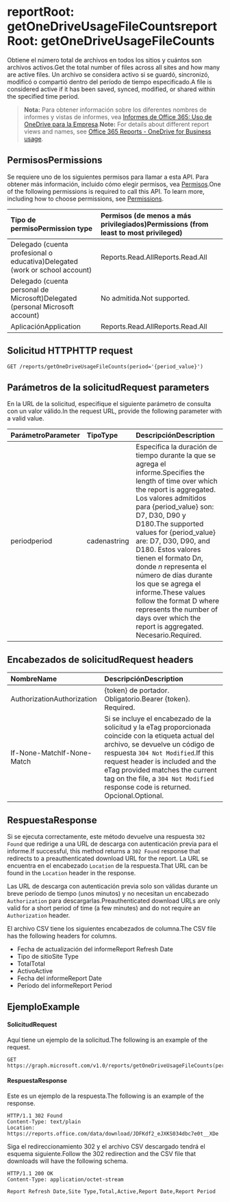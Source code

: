 # <a name="reportroot-getonedriveusagefilecounts"></a><span data-ttu-id="90b3a-101">reportRoot: getOneDriveUsageFileCounts</span><span class="sxs-lookup"><span data-stu-id="90b3a-101">reportRoot: getOneDriveUsageFileCounts</span></span>

<span data-ttu-id="90b3a-102">Obtiene el número total de archivos en todos los sitios y cuántos son archivos activos.</span><span class="sxs-lookup"><span data-stu-id="90b3a-102">Get the total number of files across all sites and how many are active files.</span></span> <span data-ttu-id="90b3a-103">Un archivo se considera activo si se guardó, sincronizó, modificó o compartió dentro del período de tiempo especificado.</span><span class="sxs-lookup"><span data-stu-id="90b3a-103">A file is considered active if it has been saved, synced, modified, or shared within the specified time period.</span></span>

> <span data-ttu-id="90b3a-104">**Nota:** Para obtener información sobre los diferentes nombres de informes y vistas de informes, vea [Informes de Office 365: Uso de OneDrive para la Empresa](https://support.office.com/client/OneDrive-for-Business-usage-0de3b312-c4e8-4e4b-a02d-32b2f726a680).</span><span class="sxs-lookup"><span data-stu-id="90b3a-104">**Note:** For details about different report views and names, see [Office 365 Reports - OneDrive for Business usage](https://support.office.com/client/OneDrive-for-Business-usage-0de3b312-c4e8-4e4b-a02d-32b2f726a680).</span></span>

## <a name="permissions"></a><span data-ttu-id="90b3a-105">Permisos</span><span class="sxs-lookup"><span data-stu-id="90b3a-105">Permissions</span></span>

<span data-ttu-id="90b3a-p102">Se requiere uno de los siguientes permisos para llamar a esta API. Para obtener más información, incluido cómo elegir permisos, vea [Permisos](../../../concepts/permissions_reference.md).</span><span class="sxs-lookup"><span data-stu-id="90b3a-p102">One of the following permissions is required to call this API. To learn more, including how to choose permissions, see [Permissions](../../../concepts/permissions_reference.md).</span></span>

| <span data-ttu-id="90b3a-108">Tipo de permiso</span><span class="sxs-lookup"><span data-stu-id="90b3a-108">Permission type</span></span>                        | <span data-ttu-id="90b3a-109">Permisos (de menos a más privilegiados)</span><span class="sxs-lookup"><span data-stu-id="90b3a-109">Permissions (from least to most privileged)</span></span> |
| :------------------------------------- | :--------------------------------------- |
| <span data-ttu-id="90b3a-110">Delegado (cuenta profesional o educativa)</span><span class="sxs-lookup"><span data-stu-id="90b3a-110">Delegated (work or school account)</span></span>     | <span data-ttu-id="90b3a-111">Reports.Read.All</span><span class="sxs-lookup"><span data-stu-id="90b3a-111">Reports.Read.All</span></span>                         |
| <span data-ttu-id="90b3a-112">Delegado (cuenta personal de Microsoft)</span><span class="sxs-lookup"><span data-stu-id="90b3a-112">Delegated (personal Microsoft account)</span></span> | <span data-ttu-id="90b3a-113">No admitida.</span><span class="sxs-lookup"><span data-stu-id="90b3a-113">Not supported.</span></span>                           |
| <span data-ttu-id="90b3a-114">Aplicación</span><span class="sxs-lookup"><span data-stu-id="90b3a-114">Application</span></span>                            | <span data-ttu-id="90b3a-115">Reports.Read.All</span><span class="sxs-lookup"><span data-stu-id="90b3a-115">Reports.Read.All</span></span>                         |

## <a name="http-request"></a><span data-ttu-id="90b3a-116">Solicitud HTTP</span><span class="sxs-lookup"><span data-stu-id="90b3a-116">HTTP request</span></span>

<!-- { "blockType": "ignored" } --> 

```http
GET /reports/getOneDriveUsageFileCounts(period='{period_value}')
```

## <a name="request-parameters"></a><span data-ttu-id="90b3a-117">Parámetros de la solicitud</span><span class="sxs-lookup"><span data-stu-id="90b3a-117">Request parameters</span></span>

<span data-ttu-id="90b3a-118">En la URL de la solicitud, especifique el siguiente parámetro de consulta con un valor válido.</span><span class="sxs-lookup"><span data-stu-id="90b3a-118">In the request URL, provide the following parameter with a valid value.</span></span>

| <span data-ttu-id="90b3a-119">Parámetro</span><span class="sxs-lookup"><span data-stu-id="90b3a-119">Parameter</span></span> | <span data-ttu-id="90b3a-120">Tipo</span><span class="sxs-lookup"><span data-stu-id="90b3a-120">Type</span></span>   | <span data-ttu-id="90b3a-121">Descripción</span><span class="sxs-lookup"><span data-stu-id="90b3a-121">Description</span></span>                              |
| :-------- | :----- | :--------------------------------------- |
| <span data-ttu-id="90b3a-122">period</span><span class="sxs-lookup"><span data-stu-id="90b3a-122">period</span></span>    | <span data-ttu-id="90b3a-123">cadena</span><span class="sxs-lookup"><span data-stu-id="90b3a-123">string</span></span> | <span data-ttu-id="90b3a-124">Especifica la duración de tiempo durante la que se agrega el informe.</span><span class="sxs-lookup"><span data-stu-id="90b3a-124">Specifies the length of time over which the report is aggregated.</span></span> <span data-ttu-id="90b3a-125">Los valores admitidos para {period_value} son: D7, D30, D90 y D180.</span><span class="sxs-lookup"><span data-stu-id="90b3a-125">The supported values for {period_value} are: D7, D30, D90, and D180.</span></span> <span data-ttu-id="90b3a-126">Estos valores tienen el formato D*n*, donde *n* representa el número de días durante los que se agrega el informe.</span><span class="sxs-lookup"><span data-stu-id="90b3a-126">These values follow the format D   where    represents the number of days over which the report is aggregated.</span></span> <span data-ttu-id="90b3a-127">Necesario.</span><span class="sxs-lookup"><span data-stu-id="90b3a-127">Required.</span></span> |

## <a name="request-headers"></a><span data-ttu-id="90b3a-128">Encabezados de solicitud</span><span class="sxs-lookup"><span data-stu-id="90b3a-128">Request headers</span></span>

| <span data-ttu-id="90b3a-129">Nombre</span><span class="sxs-lookup"><span data-stu-id="90b3a-129">Name</span></span>          | <span data-ttu-id="90b3a-130">Descripción</span><span class="sxs-lookup"><span data-stu-id="90b3a-130">Description</span></span>                              |
| :------------ | :--------------------------------------- |
| <span data-ttu-id="90b3a-131">Authorization</span><span class="sxs-lookup"><span data-stu-id="90b3a-131">Authorization</span></span> | <span data-ttu-id="90b3a-p104">{token} de portador. Obligatorio.</span><span class="sxs-lookup"><span data-stu-id="90b3a-p104">Bearer {token}. Required.</span></span>                |
| <span data-ttu-id="90b3a-134">If-None-Match</span><span class="sxs-lookup"><span data-stu-id="90b3a-134">If-None-Match</span></span> | <span data-ttu-id="90b3a-135">Si se incluye el encabezado de la solicitud y la eTag proporcionada coincide con la etiqueta actual del archivo, se devuelve un código de respuesta `304 Not Modified`.</span><span class="sxs-lookup"><span data-stu-id="90b3a-135">If this request header is included and the eTag provided matches the current tag on the file, a `304 Not Modified` response code is returned.</span></span> <span data-ttu-id="90b3a-136">Opcional.</span><span class="sxs-lookup"><span data-stu-id="90b3a-136">Optional.</span></span> |

## <a name="response"></a><span data-ttu-id="90b3a-137">Respuesta</span><span class="sxs-lookup"><span data-stu-id="90b3a-137">Response</span></span>

<span data-ttu-id="90b3a-138">Si se ejecuta correctamente, este método devuelve una respuesta `302 Found` que redirige a una URL de descarga con autenticación previa para el informe.</span><span class="sxs-lookup"><span data-stu-id="90b3a-138">If successful, this method returns a `302 Found` response that redirects to a preauthenticated download URL for the report.</span></span> <span data-ttu-id="90b3a-139">La URL se encuentra en el encabezado `Location` de la respuesta.</span><span class="sxs-lookup"><span data-stu-id="90b3a-139">That URL can be found in the `Location` header in the response.</span></span>

<span data-ttu-id="90b3a-140">Las URL de descarga con autenticación previa solo son válidas durante un breve período de tiempo (unos minutos) y no necesitan un encabezado `Authorization` para descargarlas.</span><span class="sxs-lookup"><span data-stu-id="90b3a-140">Preauthenticated download URLs are only valid for a short period of time (a few minutes) and do not require an `Authorization` header.</span></span>

<span data-ttu-id="90b3a-141">El archivo CSV tiene los siguientes encabezados de columna.</span><span class="sxs-lookup"><span data-stu-id="90b3a-141">The CSV file has the following headers for columns.</span></span>

- <span data-ttu-id="90b3a-142">Fecha de actualización del informe</span><span class="sxs-lookup"><span data-stu-id="90b3a-142">Report Refresh Date</span></span>
- <span data-ttu-id="90b3a-143">Tipo de sitio</span><span class="sxs-lookup"><span data-stu-id="90b3a-143">Site Type</span></span>
- <span data-ttu-id="90b3a-144">Total</span><span class="sxs-lookup"><span data-stu-id="90b3a-144">Total</span></span>
- <span data-ttu-id="90b3a-145">Activo</span><span class="sxs-lookup"><span data-stu-id="90b3a-145">Active</span></span>
- <span data-ttu-id="90b3a-146">Fecha del informe</span><span class="sxs-lookup"><span data-stu-id="90b3a-146">Report Date</span></span>
- <span data-ttu-id="90b3a-147">Período del informe</span><span class="sxs-lookup"><span data-stu-id="90b3a-147">Report Period</span></span>

## <a name="example"></a><span data-ttu-id="90b3a-148">Ejemplo</span><span class="sxs-lookup"><span data-stu-id="90b3a-148">Example</span></span>

#### <a name="request"></a><span data-ttu-id="90b3a-149">Solicitud</span><span class="sxs-lookup"><span data-stu-id="90b3a-149">Request</span></span>

<span data-ttu-id="90b3a-150">Aquí tiene un ejemplo de la solicitud.</span><span class="sxs-lookup"><span data-stu-id="90b3a-150">The following is an example of the request.</span></span>

<!-- {
  "blockType": "request",
  "name": "reportroot_getonedriveusagefilecounts"
}-->

```http
GET https://graph.microsoft.com/v1.0/reports/getOneDriveUsageFileCounts(period='D7')
```

#### <a name="response"></a><span data-ttu-id="90b3a-151">Respuesta</span><span class="sxs-lookup"><span data-stu-id="90b3a-151">Response</span></span>

<span data-ttu-id="90b3a-152">Este es un ejemplo de la respuesta.</span><span class="sxs-lookup"><span data-stu-id="90b3a-152">The following is an example of the response.</span></span>

<!-- { "blockType": "ignored" } --> 

```http
HTTP/1.1 302 Found
Content-Type: text/plain
Location: https://reports.office.com/data/download/JDFKdf2_eJXKS034dbc7e0t__XDe
```

<span data-ttu-id="90b3a-153">Siga el redireccionamiento 302 y el archivo CSV descargado tendrá el esquema siguiente.</span><span class="sxs-lookup"><span data-stu-id="90b3a-153">Follow the 302 redirection and the CSV file that downloads will have the following schema.</span></span>

<!-- {
  "blockType": "response",
  "truncated": true,
  "@odata.type": "stream"
} -->

```http
HTTP/1.1 200 OK
Content-Type: application/octet-stream

Report Refresh Date,Site Type,Total,Active,Report Date,Report Period
```
